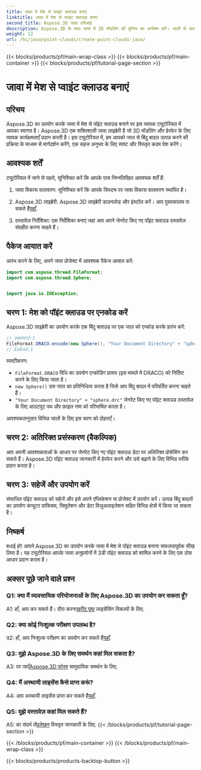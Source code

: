 ```yaml
---
title: जावा में मेश से प्वाइंट क्लाउड बनाएं
linktitle: जावा में मेश से प्वाइंट क्लाउड बनाएं
second_title: Aspose.3D जावा एपीआई
description: Aspose.3D के साथ जावा में 3D मॉडलिंग की दुनिया का अन्वेषण करें। जालों से आसानी से बिंदु बादल बनाना सीखें।
weight: 12
url: /hi/java/point-clouds/create-point-clouds-java/
---
```


{{< blocks/products/pf/main-wrap-class >}}
{{< blocks/products/pf/main-container >}}
{{< blocks/products/pf/tutorial-page-section >}}

# जावा में मेश से प्वाइंट क्लाउड बनाएं

## परिचय

Aspose.3D का उपयोग करके जावा में मेश से पॉइंट क्लाउड बनाने पर इस व्यापक ट्यूटोरियल में आपका स्वागत है। Aspose.3D एक शक्तिशाली जावा लाइब्रेरी है जो 3D मॉडलिंग और हेरफेर के लिए व्यापक कार्यक्षमताएँ प्रदान करती है। इस ट्यूटोरियल में, हम आपको जाल से बिंदु बादल उत्पन्न करने की प्रक्रिया के माध्यम से मार्गदर्शन करेंगे, एक सहज अनुभव के लिए स्पष्ट और विस्तृत कदम पेश करेंगे।

## आवश्यक शर्तें

ट्यूटोरियल में जाने से पहले, सुनिश्चित करें कि आपके पास निम्नलिखित आवश्यक शर्तें हैं:

1. जावा विकास वातावरण: सुनिश्चित करें कि आपके सिस्टम पर जावा विकास वातावरण स्थापित है।

2.  Aspose.3D लाइब्रेरी: Aspose.3D लाइब्रेरी डाउनलोड और इंस्टॉल करें। आप पुस्तकालय पा सकते हैं[यहाँ](https://releases.aspose.com/3d/java/).

3. दस्तावेज़ निर्देशिका: एक निर्देशिका बनाएं जहां आप अपने जेनरेट किए गए पॉइंट क्लाउड दस्तावेज़ संग्रहीत करना चाहते हैं।

## पैकेज आयात करें

आरंभ करने के लिए, अपने जावा प्रोजेक्ट में आवश्यक पैकेज आयात करें:

```java
import com.aspose.threed.FileFormat;
import com.aspose.threed.Sphere;


import java.io.IOException;
```

## चरण 1: मेश को पॉइंट क्लाउड पर एनकोड करें

Aspose.3D लाइब्रेरी का उपयोग करके एक बिंदु क्लाउड पर एक जाल को एन्कोड करके प्रारंभ करें:

```java
// एक्सस्टार्ट:1
FileFormat.DRACO.encode(new Sphere(), "Your Document Directory" + "sphere.drc");
// ExEnd:1
```

स्पष्टीकरण:
- `FileFormat.DRACO` विधि का उपयोग एन्कोडिंग प्रारूप (इस मामले में DRACO) को निर्दिष्ट करने के लिए किया जाता है।
- `new Sphere()` उस जाल का प्रतिनिधित्व करता है जिसे आप बिंदु बादल में परिवर्तित करना चाहते हैं।
- `"Your Document Directory" + "sphere.drc"` जेनरेट किए गए पॉइंट क्लाउड दस्तावेज़ के लिए आउटपुट पथ और फ़ाइल नाम को परिभाषित करता है।

आवश्यकतानुसार विभिन्न जालों के लिए इस चरण को दोहराएँ।

## चरण 2: अतिरिक्त प्रसंस्करण (वैकल्पिक)

आप अपनी आवश्यकताओं के आधार पर जेनरेट किए गए पॉइंट क्लाउड डेटा पर अतिरिक्त प्रोसेसिंग कर सकते हैं। Aspose.3D पॉइंट क्लाउड जानकारी में हेरफेर करने और उसे बढ़ाने के लिए विभिन्न तरीके प्रदान करता है।

## चरण 3: सहेजें और उपयोग करें

संसाधित पॉइंट क्लाउड को सहेजें और इसे अपने एप्लिकेशन या प्रोजेक्ट में उपयोग करें। उत्पन्न बिंदु बादलों का उपयोग कंप्यूटर ग्राफिक्स, सिमुलेशन और डेटा विज़ुअलाइज़ेशन सहित विभिन्न क्षेत्रों में किया जा सकता है।

## निष्कर्ष

बधाई हो! आपने Aspose.3D का उपयोग करके जावा में मेश से पॉइंट क्लाउड बनाना सफलतापूर्वक सीख लिया है। यह ट्यूटोरियल आपके जावा अनुप्रयोगों में 3डी पॉइंट क्लाउड को शामिल करने के लिए एक ठोस आधार प्रदान करता है।

## अक्सर पूछे जाने वाले प्रश्न

### Q1: क्या मैं व्यावसायिक परियोजनाओं के लिए Aspose.3D का उपयोग कर सकता हूँ?

 A1: हाँ, आप कर सकते हैं। दौरा करना[खरीद पृष्ठ](https://purchase.aspose.com/buy) लाइसेंसिंग विकल्पों के लिए.

### Q2: क्या कोई निःशुल्क परीक्षण उपलब्ध है?

 उ2: हाँ, आप निःशुल्क परीक्षण का उपयोग कर सकते हैं[यहाँ](https://releases.aspose.com/).

### Q3: मुझे Aspose.3D के लिए समर्थन कहां मिल सकता है?

 A3: पर जाएँ[Aspose.3D फोरम](https://forum.aspose.com/c/3d/18) सामुदायिक समर्थन के लिए.

### Q4: मैं अस्थायी लाइसेंस कैसे प्राप्त करूं?

 A4: आप अस्थायी लाइसेंस प्राप्त कर सकते हैं[यहाँ](https://purchase.aspose.com/temporary-license/).

### Q5: मुझे दस्तावेज़ कहां मिल सकते हैं?

 A5: का संदर्भ लें[प्रलेखन](https://reference.aspose.com/3d/java/) विस्तृत जानकारी के लिए.
{{< /blocks/products/pf/tutorial-page-section >}}

{{< /blocks/products/pf/main-container >}}
{{< /blocks/products/pf/main-wrap-class >}}

{{< blocks/products/products-backtop-button >}}
